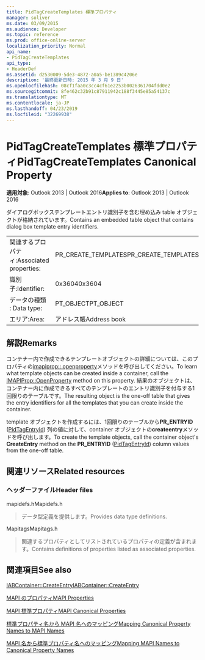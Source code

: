 ```yaml
---
title: PidTagCreateTemplates 標準プロパティ
manager: soliver
ms.date: 03/09/2015
ms.audience: Developer
ms.topic: reference
ms.prod: office-online-server
localization_priority: Normal
api_name:
- PidTagCreateTemplates
api_type:
- HeaderDef
ms.assetid: d2530009-5de3-4872-a0a5-be1389c4206e
description: '最終更新日時: 2015 年 3 月 9 日'
ms.openlocfilehash: 08cf1faa0c3cc4cf61e2253b0026361704fdd0e2
ms.sourcegitcommit: 8fe462c32b91c87911942c188f3445e85a54137c
ms.translationtype: MT
ms.contentlocale: ja-JP
ms.lasthandoff: 04/23/2019
ms.locfileid: "32269938"
---
```

# <a name="pidtagcreatetemplates-canonical-property"></a><span data-ttu-id="3d9e8-103">PidTagCreateTemplates 標準プロパティ</span><span class="sxs-lookup"><span data-stu-id="3d9e8-103">PidTagCreateTemplates Canonical Property</span></span>

  
  
<span data-ttu-id="3d9e8-104">**適用対象**: Outlook 2013 | Outlook 2016</span><span class="sxs-lookup"><span data-stu-id="3d9e8-104">**Applies to**: Outlook 2013 | Outlook 2016</span></span> 
  
<span data-ttu-id="3d9e8-105">ダイアログボックステンプレートエントリ識別子を含む埋め込み table オブジェクトが格納されています。</span><span class="sxs-lookup"><span data-stu-id="3d9e8-105">Contains an embedded table object that contains dialog box template entry identifiers.</span></span> 
  
|||
|:-----|:-----|
|<span data-ttu-id="3d9e8-106">関連するプロパティ:</span><span class="sxs-lookup"><span data-stu-id="3d9e8-106">Associated properties:</span></span>  <br/> |<span data-ttu-id="3d9e8-107">PR_CREATE_TEMPLATES</span><span class="sxs-lookup"><span data-stu-id="3d9e8-107">PR_CREATE_TEMPLATES</span></span>  <br/> |
|<span data-ttu-id="3d9e8-108">識別子:</span><span class="sxs-lookup"><span data-stu-id="3d9e8-108">Identifier:</span></span>  <br/> |<span data-ttu-id="3d9e8-109">0x3604</span><span class="sxs-lookup"><span data-stu-id="3d9e8-109">0x3604</span></span>  <br/> |
|<span data-ttu-id="3d9e8-110">データの種類 : </span><span class="sxs-lookup"><span data-stu-id="3d9e8-110">Data type:</span></span>  <br/> |<span data-ttu-id="3d9e8-111">PT_OBJECT</span><span class="sxs-lookup"><span data-stu-id="3d9e8-111">PT_OBJECT</span></span>  <br/> |
|<span data-ttu-id="3d9e8-112">エリア:</span><span class="sxs-lookup"><span data-stu-id="3d9e8-112">Area:</span></span>  <br/> |<span data-ttu-id="3d9e8-113">アドレス帳</span><span class="sxs-lookup"><span data-stu-id="3d9e8-113">Address book</span></span>  <br/> |
   
## <a name="remarks"></a><span data-ttu-id="3d9e8-114">解説</span><span class="sxs-lookup"><span data-stu-id="3d9e8-114">Remarks</span></span>

<span data-ttu-id="3d9e8-115">コンテナー内で作成できるテンプレートオブジェクトの詳細については、このプロパティの[imapiprop:: openproperty](imapiprop-openproperty.md)メソッドを呼び出してください。</span><span class="sxs-lookup"><span data-stu-id="3d9e8-115">To learn what template objects can be created inside a container, call the [IMAPIProp::OpenProperty](imapiprop-openproperty.md) method on this property.</span></span> <span data-ttu-id="3d9e8-116">結果のオブジェクトは、コンテナー内に作成できるすべてのテンプレートのエントリ識別子を付与する1回限りのテーブルです。</span><span class="sxs-lookup"><span data-stu-id="3d9e8-116">The resulting object is the one-off table that gives the entry identifiers for all the templates that you can create inside the container.</span></span> 
  
<span data-ttu-id="3d9e8-117">template オブジェクトを作成するには、1回限りのテーブルから**PR_ENTRYID** ([PidTagEntryId](pidtagentryid-canonical-property.md)) 列の値に対して、container オブジェクトの**createentry**メソッドを呼び出します。</span><span class="sxs-lookup"><span data-stu-id="3d9e8-117">To create the template objects, call the container object's **CreateEntry** method on the **PR_ENTRYID** ([PidTagEntryId](pidtagentryid-canonical-property.md)) column values from the one-off table.</span></span>
  
## <a name="related-resources"></a><span data-ttu-id="3d9e8-118">関連リソース</span><span class="sxs-lookup"><span data-stu-id="3d9e8-118">Related resources</span></span>

### <a name="header-files"></a><span data-ttu-id="3d9e8-119">ヘッダーファイル</span><span class="sxs-lookup"><span data-stu-id="3d9e8-119">Header files</span></span>

<span data-ttu-id="3d9e8-120">mapidefs.h</span><span class="sxs-lookup"><span data-stu-id="3d9e8-120">Mapidefs.h</span></span>
  
> <span data-ttu-id="3d9e8-121">データ型定義を提供します。</span><span class="sxs-lookup"><span data-stu-id="3d9e8-121">Provides data type definitions.</span></span>
    
<span data-ttu-id="3d9e8-122">Mapitags</span><span class="sxs-lookup"><span data-stu-id="3d9e8-122">Mapitags.h</span></span>
  
> <span data-ttu-id="3d9e8-123">関連するプロパティとしてリストされているプロパティの定義が含まれます。</span><span class="sxs-lookup"><span data-stu-id="3d9e8-123">Contains definitions of properties listed as associated properties.</span></span>
    
## <a name="see-also"></a><span data-ttu-id="3d9e8-124">関連項目</span><span class="sxs-lookup"><span data-stu-id="3d9e8-124">See also</span></span>



[<span data-ttu-id="3d9e8-125">IABContainer::CreateEntry</span><span class="sxs-lookup"><span data-stu-id="3d9e8-125">IABContainer::CreateEntry</span></span>](iabcontainer-createentry.md)


[<span data-ttu-id="3d9e8-126">MAPI のプロパティ</span><span class="sxs-lookup"><span data-stu-id="3d9e8-126">MAPI Properties</span></span>](mapi-properties.md)
  
[<span data-ttu-id="3d9e8-127">MAPI 標準プロパティ</span><span class="sxs-lookup"><span data-stu-id="3d9e8-127">MAPI Canonical Properties</span></span>](mapi-canonical-properties.md)
  
[<span data-ttu-id="3d9e8-128">標準プロパティ名から MAPI 名へのマッピング</span><span class="sxs-lookup"><span data-stu-id="3d9e8-128">Mapping Canonical Property Names to MAPI Names</span></span>](mapping-canonical-property-names-to-mapi-names.md)
  
[<span data-ttu-id="3d9e8-129">MAPI 名から標準プロパティ名へのマッピング</span><span class="sxs-lookup"><span data-stu-id="3d9e8-129">Mapping MAPI Names to Canonical Property Names</span></span>](mapping-mapi-names-to-canonical-property-names.md)

